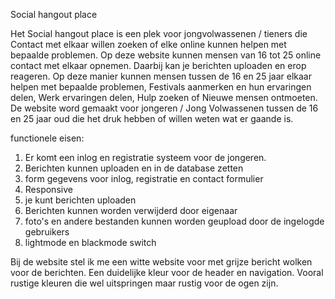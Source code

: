Social hangout place

Het Social hangout place is een plek voor jongvolwassenen / tieners die Contact met elkaar willen zoeken of elke online kunnen helpen met bepaalde problemen. Op deze website kunnen mensen van 16 tot 25 online contact met elkaar opnemen. Daarbij kan je berichten uploaden en erop reageren. Op deze manier kunnen mensen tussen de 16 en 25 jaar elkaar helpen met bepaalde problemen, Festivals aanmerken en hun ervaringen delen, Werk ervaringen delen, Hulp zoeken of Nieuwe mensen ontmoeten.
De website word gemaakt voor jongeren / Jong Volwassenen tussen de 16 en 25 jaar oud die het druk hebben of willen weten wat er gaande is.

functionele eisen:
 1) Er komt een inlog en registratie systeem voor de jongeren.
 2) Berichten kunnen uploaden en in de database zetten
 3) form gegevens voor inlog, registratie en contact formulier
 4) Responsive
 5) je kunt berichten uploaden
 6) Berichten kunnen worden verwijderd door eigenaar
 7) foto's en andere bestanden kunnen worden geupload door de ingelogde gebruikers
 8) lightmode en blackmode switch

 Bij de website stel ik me een witte website voor met grijze bericht wolken voor de berichten. Een duidelijke kleur voor de header en navigation. Vooral rustige kleuren die wel uitspringen maar rustig voor de ogen zijn.

